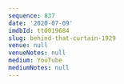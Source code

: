 ```yaml
---
sequence: 837
date: '2020-07-09'
imdbId: tt0019684
slug: behind-that-curtain-1929
venue: null
venueNotes: null
medium: YouTube
mediumNotes: null
---
```


